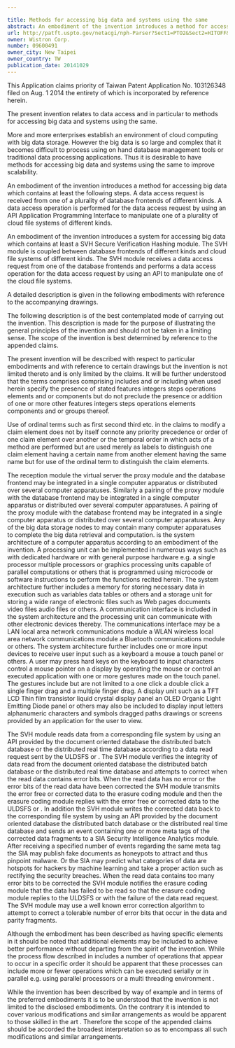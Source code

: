```yaml
---

title: Methods for accessing big data and systems using the same
abstract: An embodiment of the invention introduces a method for accessing big data, which contains at least the following steps. A data access request is received from one of a plurality of database frontends of different kinds. A data access operation is performed for the data access request by using an API (Application Programming Interface) to manipulate one of a plurality of cloud file systems of different kinds.
url: http://patft.uspto.gov/netacgi/nph-Parser?Sect1=PTO2&Sect2=HITOFF&p=1&u=%2Fnetahtml%2FPTO%2Fsearch-adv.htm&r=1&f=G&l=50&d=PALL&S1=09600491&OS=09600491&RS=09600491
owner: Wistron Corp.
number: 09600491
owner_city: New Taipei
owner_country: TW
publication_date: 20141029
---
```

This Application claims priority of Taiwan Patent Application No. 103126348 filed on Aug. 1 2014 the entirety of which is incorporated by reference herein.

The present invention relates to data access and in particular to methods for accessing big data and systems using the same.

More and more enterprises establish an environment of cloud computing with big data storage. However the big data is so large and complex that it becomes difficult to process using on hand database management tools or traditional data processing applications. Thus it is desirable to have methods for accessing big data and systems using the same to improve scalability.

An embodiment of the invention introduces a method for accessing big data which contains at least the following steps. A data access request is received from one of a plurality of database frontends of different kinds. A data access operation is performed for the data access request by using an API Application Programming Interface to manipulate one of a plurality of cloud file systems of different kinds.

An embodiment of the invention introduces a system for accessing big data which contains at least a SVH Secure Verification Hashing module. The SVH module is coupled between database frontends of different kinds and cloud file systems of different kinds. The SVH module receives a data access request from one of the database frontends and performs a data access operation for the data access request by using an API to manipulate one of the cloud file systems.

A detailed description is given in the following embodiments with reference to the accompanying drawings.

The following description is of the best contemplated mode of carrying out the invention. This description is made for the purpose of illustrating the general principles of the invention and should not be taken in a limiting sense. The scope of the invention is best determined by reference to the appended claims.

The present invention will be described with respect to particular embodiments and with reference to certain drawings but the invention is not limited thereto and is only limited by the claims. It will be further understood that the terms comprises comprising includes and or including when used herein specify the presence of stated features integers steps operations elements and or components but do not preclude the presence or addition of one or more other features integers steps operations elements components and or groups thereof.

Use of ordinal terms such as first second third etc. in the claims to modify a claim element does not by itself connote any priority precedence or order of one claim element over another or the temporal order in which acts of a method are performed but are used merely as labels to distinguish one claim element having a certain name from another element having the same name but for use of the ordinal term to distinguish the claim elements.

The reception module the virtual server the proxy module   and the database frontend   may be integrated in a single computer apparatus or distributed over several computer apparatuses. Similarly a pairing of the proxy module   with the database frontend   may be integrated in a single computer apparatus or distributed over several computer apparatuses. A pairing of the proxy module  with the database frontend  may be integrated in a single computer apparatus or distributed over several computer apparatuses. Any of the big data storage nodes     to  may contain many computer apparatuses to complete the big data retrieval and computation. is the system architecture of a computer apparatus according to an embodiment of the invention. A processing unit can be implemented in numerous ways such as with dedicated hardware or with general purpose hardware e.g. a single processor multiple processors or graphics processing units capable of parallel computations or others that is programmed using microcode or software instructions to perform the functions recited herein. The system architecture further includes a memory for storing necessary data in execution such as variables data tables or others and a storage unit for storing a wide range of electronic files such as Web pages documents video files audio files or others. A communication interface is included in the system architecture and the processing unit can communicate with other electronic devices thereby. The communications interface may be a LAN local area network communications module a WLAN wireless local area network communications module a Bluetooth communications module or others. The system architecture further includes one or more input devices to receive user input such as a keyboard a mouse a touch panel or others. A user may press hard keys on the keyboard to input characters control a mouse pointer on a display by operating the mouse or control an executed application with one or more gestures made on the touch panel. The gestures include but are not limited to a one click a double click a single finger drag and a multiple finger drag. A display unit such as a TFT LCD Thin film transistor liquid crystal display panel an OLED Organic Light Emitting Diode panel or others may also be included to display input letters alphanumeric characters and symbols dragged paths drawings or screens provided by an application for the user to view.

The SVH module reads data from a corresponding file system by using an API provided by the document oriented database the distributed batch database or the distributed real time database according to a data read request sent by the ULDSFS or . The SVH module verifies the integrity of data read from the document oriented database the distributed batch database or the distributed real time database and attempts to correct when the read data contains error bits. When the read data has no error or the error bits of the read data have been corrected the SVH module transmits the error free or corrected data to the erasure coding module and then the erasure coding module replies with the error free or corrected data to the ULDSFS or . In addition the SVH module writes the corrected data back to the corresponding file system by using an API provided by the document oriented database the distributed batch database or the distributed real time database and sends an event containing one or more meta tags of the corrected data fragments to a SIA Security Intelligence Analytics module. After receiving a specified number of events regarding the same meta tag the SIA may publish fake documents as honeypots to attract and thus pinpoint malware. Or the SIA may predict what categories of data are hotspots for hackers by machine learning and take a proper action such as rectifying the security breaches. When the read data contains too many error bits to be corrected the SVH module notifies the erasure coding module that the data has failed to be read so that the erasure coding module replies to the ULDSFS or with the failure of the data read request. The SVH module may use a well known error correction algorithm to attempt to correct a tolerable number of error bits that occur in the data and parity fragments.

Although the embodiment has been described as having specific elements in it should be noted that additional elements may be included to achieve better performance without departing from the spirit of the invention. While the process flow described in includes a number of operations that appear to occur in a specific order it should be apparent that these processes can include more or fewer operations which can be executed serially or in parallel e.g. using parallel processors or a multi threading environment .

While the invention has been described by way of example and in terms of the preferred embodiments it is to be understood that the invention is not limited to the disclosed embodiments. On the contrary it is intended to cover various modifications and similar arrangements as would be apparent to those skilled in the art . Therefore the scope of the appended claims should be accorded the broadest interpretation so as to encompass all such modifications and similar arrangements.

